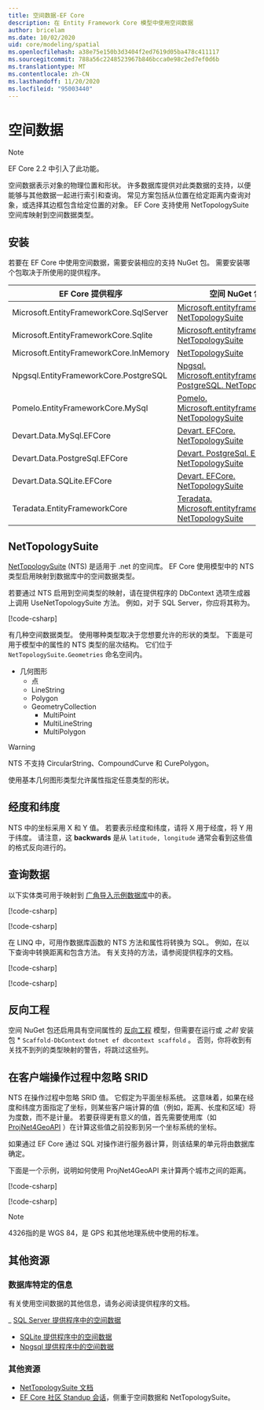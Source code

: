 ```yaml
---
title: 空间数据-EF Core
description: 在 Entity Framework Core 模型中使用空间数据
author: bricelam
ms.date: 10/02/2020
uid: core/modeling/spatial
ms.openlocfilehash: a38e75e150b3d3404f2ed7619d05ba478c411117
ms.sourcegitcommit: 788a56c2248523967b846bcca0e98c2ed7ef0d6b
ms.translationtype: MT
ms.contentlocale: zh-CN
ms.lasthandoff: 11/20/2020
ms.locfileid: "95003440"
---
```

# <a name="spatial-data"></a>空间数据

> [!NOTE]
> EF Core 2.2 中引入了此功能。

空间数据表示对象的物理位置和形状。 许多数据库提供对此类数据的支持，以便能够与其他数据一起进行索引和查询。 常见方案包括从位置在给定距离内查询对象，或选择其边框包含给定位置的对象。 EF Core 支持使用 NetTopologySuite 空间库映射到空间数据类型。

## <a name="installing"></a>安装

若要在 EF Core 中使用空间数据，需要安装相应的支持 NuGet 包。 需要安装哪个包取决于所使用的提供程序。

EF Core 提供程序                        | 空间 NuGet 包
--------------------------------------- | ---------------------
Microsoft.EntityFrameworkCore.SqlServer | [Microsoft.entityframeworkcore. NetTopologySuite](https://www.nuget.org/packages/Microsoft.EntityFrameworkCore.SqlServer.NetTopologySuite)
Microsoft.EntityFrameworkCore.Sqlite    | [Microsoft.entityframeworkcore. NetTopologySuite](https://www.nuget.org/packages/Microsoft.EntityFrameworkCore.Sqlite.NetTopologySuite)
Microsoft.EntityFrameworkCore.InMemory  | [NetTopologySuite](https://www.nuget.org/packages/NetTopologySuite)
Npgsql.EntityFrameworkCore.PostgreSQL   | [Npgsql. Microsoft.entityframeworkcore. PostgreSQL. NetTopologySuite](https://www.nuget.org/packages/Npgsql.EntityFrameworkCore.PostgreSQL.NetTopologySuite)
Pomelo.EntityFrameworkCore.MySql        | [Pomelo. Microsoft.entityframeworkcore. NetTopologySuite](https://www.nuget.org/packages/Pomelo.EntityFrameworkCore.MySql.NetTopologySuite)
Devart.Data.MySql.EFCore                | [Devart. EFCore. NetTopologySuite](https://www.nuget.org/packages/Devart.Data.MySql.EFCore.NetTopologySuite)
Devart.Data.PostgreSql.EFCore           | [Devart. PostgreSql. EFCore. NetTopologySuite](https://www.nuget.org/packages/Devart.Data.PostgreSql.EFCore.NetTopologySuite)
Devart.Data.SQLite.EFCore               | [Devart. EFCore. NetTopologySuite](https://www.nuget.org/packages/Devart.Data.SQLite.EFCore.NetTopologySuite)
Teradata.EntityFrameworkCore            | [Teradata. Microsoft.entityframeworkcore. NetTopologySuite](https://www.nuget.org/packages/Teradata.EntityFrameworkCore.NetTopologySuite)

## <a name="nettopologysuite"></a>NetTopologySuite

[NetTopologySuite](https://nettopologysuite.github.io/NetTopologySuite/) (NTS) 是适用于 .net 的空间库。 EF Core 使用模型中的 NTS 类型启用映射到数据库中的空间数据类型。

若要通过 NTS 启用到空间类型的映射，请在提供程序的 DbContext 选项生成器上调用 UseNetTopologySuite 方法。 例如，对于 SQL Server，你应将其称为。

[!code-csharp[](../../../samples/core/Spatial/SqlServer/Models/WideWorldImportersContext.cs?name=snippet_UseNetTopologySuite)]

有几种空间数据类型。 使用哪种类型取决于您想要允许的形状的类型。 下面是可用于模型中的属性的 NTS 类型的层次结构。 它们位于 `NetTopologySuite.Geometries` 命名空间内。

* 几何图形
  * 点
  * LineString
  * Polygon
  * GeometryCollection
    * MultiPoint
    * MultiLineString
    * MultiPolygon

> [!WARNING]
> NTS 不支持 CircularString、CompoundCurve 和 CurePolygon。

使用基本几何图形类型允许属性指定任意类型的形状。

## <a name="longitude-and-latitude"></a>经度和纬度

NTS 中的坐标采用 X 和 Y 值。 若要表示经度和纬度，请将 X 用于经度，将 Y 用于纬度。 请注意，这 **backwards** 是从 `latitude, longitude` 通常会看到这些值的格式反向进行的。

## <a name="querying-data"></a>查询数据

以下实体类可用于映射到 [广角导入示例数据库](https://go.microsoft.com/fwlink/?LinkID=800630)中的表。

[!code-csharp[](../../../samples/core/Spatial/SqlServer/Models/City.cs?name=snippet_City)]

[!code-csharp[](../../../samples/core/Spatial/SqlServer/Models/Country.cs?name=snippet_Country)]

在 LINQ 中，可用作数据库函数的 NTS 方法和属性将转换为 SQL。 例如，在以下查询中转换距离和包含方法。 有关支持的方法，请参阅提供程序的文档。

[!code-csharp[](../../../samples/core/Spatial/SqlServer/Program.cs?name=snippet_Distance)]

[!code-csharp[](../../../samples/core/Spatial/SqlServer/Program.cs?name=snippet_Contains)]

## <a name="reverse-engineering"></a>反向工程

空间 NuGet 包还启用具有空间属性的 [反向工程](xref:core/managing-schemas/scaffolding) 模型，但需要在运行或 *_之前_* 安装包 * `Scaffold-DbContext` `dotnet ef dbcontext scaffold` 。 否则，你将收到有关找不到列的类型映射的警告，将跳过这些列。

## <a name="srid-ignored-during-client-operations"></a>在客户端操作过程中忽略 SRID

NTS 在操作过程中忽略 SRID 值。 它假定为平面坐标系统。 这意味着，如果在经度和纬度方面指定了坐标，则某些客户端计算的值（例如，距离、长度和区域）将为度数，而不是计量。 若要获得更有意义的值，首先需要使用库（如 [ProjNet4GeoAPI](https://github.com/NetTopologySuite/ProjNet4GeoAPI) ）在计算这些值之前投影到另一个坐标系统的坐标。

如果通过 EF Core 通过 SQL 对操作进行服务器计算，则该结果的单元将由数据库确定。

下面是一个示例，说明如何使用 ProjNet4GeoAPI 来计算两个城市之间的距离。

[!code-csharp[](../../../samples/core/Spatial/Projections/GeometryExtensions.cs?name=snippet_GeometryExtensions)]

[!code-csharp[](../../../samples/core/Spatial/Projections/Program.cs?name=snippet_ProjectTo)]

> [!NOTE]
> 4326指的是 WGS 84，是 GPS 和其他地理系统中使用的标准。

## <a name="additional-resources"></a>其他资源

### <a name="database-specific-information"></a>数据库特定的信息

有关使用空间数据的其他信息，请务必阅读提供程序的文档。

_ [SQL Server 提供程序中的空间数据](xref:core/providers/sql-server/spatial)
* [SQLite 提供程序中的空间数据](xref:core/providers/sqlite/spatial)
* [Npgsql 提供程序中的空间数据](https://www.npgsql.org/efcore/mapping/nts.html)

### <a name="other-resources"></a>其他资源

* [NetTopologySuite 文档](https://nettopologysuite.github.io/NetTopologySuite/)
* [EF Core 社区 Standup 会话](https://www.youtube.com/watch?v=IHslY5rrxD0&list=PLdo4fOcmZ0oX-DBuRG4u58ZTAJgBAeQ-t&index=15)，侧重于空间数据和 NetTopologySuite。
